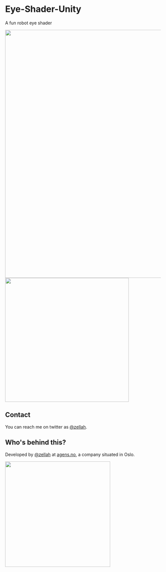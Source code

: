# Eye-Shader-Unity

A fun robot eye shader

<img src="https://dl.dropboxusercontent.com/u/642665/UseDrib.gif" width="800"/>

<img src="https://dl.dropboxusercontent.com/u/642665/UseTwitter.gif" width="400"/>

## Contact

You can reach me on twitter as [@zellah](https://twitter.com/zellah).

## Who's behind this?

Developed by [@zellah](https://twitter.com/zellah) at [agens.no](http://agens.no/), a company situated in Oslo.

[<img src="http://static.agens.no/images/agens_logo_w_slogan_avenir_medium.png" width="340" />](http://agens.no/)
